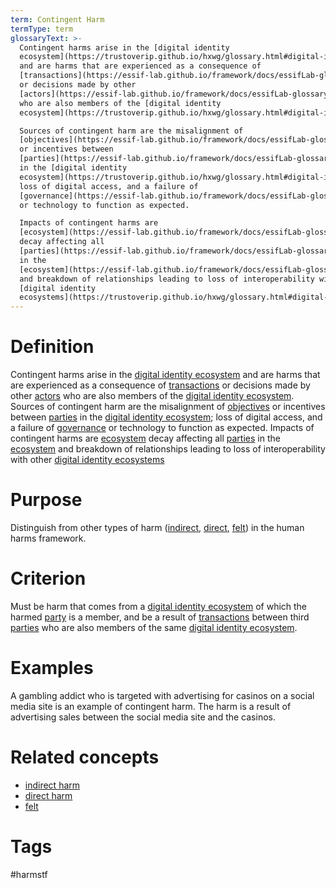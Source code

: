 ```yaml
---
term: Contingent Harm
termType: term
glossaryText: >-
  Contingent harms arise in the [digital identity
  ecosystem](https://trustoverip.github.io/hxwg/glossary.html#digital-identity-ecosystem)
  and are harms that are experienced as a consequence of
  [transactions](https://essif-lab.github.io/framework/docs/essifLab-glossary#transaction)
  or decisions made by other
  [actors](https://essif-lab.github.io/framework/docs/essifLab-glossary#actor)
  who are also members of the [digital identity
  ecosystem](https://trustoverip.github.io/hxwg/glossary.html#digital-identity-ecosystem).  

  Sources of contingent harm are the misalignment of
  [objectives](https://essif-lab.github.io/framework/docs/essifLab-glossary#objective)
  or incentives between
  [parties](https://essif-lab.github.io/framework/docs/essifLab-glossary#party)
  in the [digital identity
  ecosystem](https://trustoverip.github.io/hxwg/glossary.html#digital-identity-ecosystem);
  loss of digital access, and a failure of
  [governance](https://essif-lab.github.io/framework/docs/essifLab-glossary#governance)
  or technology to function as expected. 

  Impacts of contingent harms are
  [ecosystem](https://essif-lab.github.io/framework/docs/essifLab-glossary#ecosystem)
  decay affecting all
  [parties](https://essif-lab.github.io/framework/docs/essifLab-glossary#party)
  in the
  [ecosystem](https://essif-lab.github.io/framework/docs/essifLab-glossary#ecosystem)
  and breakdown of relationships leading to loss of interoperability with other
  [digital identity
  ecosystems](https://trustoverip.github.io/hxwg/glossary.html#digital-identity-ecosystem)
---
```

# Definition
Contingent harms arise in the [digital identity ecosystem](https://trustoverip.github.io/hxwg/glossary.html#digital-identity-ecosystem) and are harms that are experienced as a consequence of [transactions](https://essif-lab.github.io/framework/docs/essifLab-glossary#transaction) or decisions made by other [actors](https://essif-lab.github.io/framework/docs/essifLab-glossary#actor) who are also members of the [digital identity ecosystem](https://trustoverip.github.io/hxwg/glossary.html#digital-identity-ecosystem).  
Sources of contingent harm are the misalignment of [objectives](https://essif-lab.github.io/framework/docs/essifLab-glossary#objective) or incentives between [parties](https://essif-lab.github.io/framework/docs/essifLab-glossary#party) in the [digital identity ecosystem](https://trustoverip.github.io/hxwg/glossary.html#digital-identity-ecosystem); loss of digital access, and a failure of [governance](https://essif-lab.github.io/framework/docs/essifLab-glossary#governance) or technology to function as expected. 
Impacts of contingent harms are [ecosystem](https://essif-lab.github.io/framework/docs/essifLab-glossary#ecosystem) decay affecting all [parties](https://essif-lab.github.io/framework/docs/essifLab-glossary#party) in the [ecosystem](https://essif-lab.github.io/framework/docs/essifLab-glossary#ecosystem) and breakdown of relationships leading to loss of interoperability with other [digital identity ecosystems](https://trustoverip.github.io/hxwg/glossary.html#digital-identity-ecosystem)
# Purpose
Distinguish from other types of harm ([indirect](https://trustoverip.github.io/hxwg/glossary.html#indirect-harm), [direct](https://trustoverip.github.io/hxwg/glossary.html#direct-harm), [felt](https://trustoverip.github.io/hxwg/glossary.html#felt-harm)) in the human harms framework.  
# Criterion
Must be harm that comes from a [digital identity ecosystem](https://trustoverip.github.io/hxwg/glossary.html#digital-identity-ecosystem) of which the harmed [party](https://essif-lab.github.io/framework/docs/essifLab-glossary#party) is a member, and be a result of [transactions](https://essif-lab.github.io/framework/docs/essifLab-glossary#transaction) between third [parties](https://essif-lab.github.io/framework/docs/essifLab-glossary#party) who are also members of the same [digital identity ecosystem](https://trustoverip.github.io/hxwg/glossary.html#digital-identity-ecosystem).
# Examples
A gambling addict who is targeted with advertising for casinos on a social media site is an example of contingent harm.  The harm is a result of advertising sales between the social media site and the casinos.
# Related concepts
* [indirect harm](https://trustoverip.github.io/hxwg/glossary.html#indirect-harm)
* [direct harm](https://trustoverip.github.io/hxwg/glossary.html#direct-harm)
* [felt](https://trustoverip.github.io/hxwg/glossary.html#felt-harm)
# Tags  
 #harmstf
